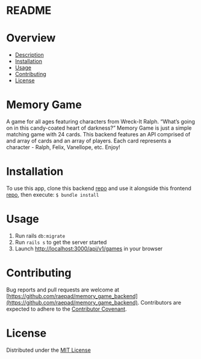 # README

# Overview
* [Description](https://github.com/raepad/memory_game_backend#memory-game)
* [Installation](https://github.com/raepad/memory_game_backend#installation)
* [Usage](https://github.com/raepad/memory_game_backend#usage)
* [Contributing](https://github.com/raepad/memory_game_backend#contributing)
* [License](https://github.com/raepad/memory_game_backend#license)

# Memory Game
A game for all ages featuring characters from Wreck-It Ralph. “What’s going on in this candy-coated heart of darkness?” Memory Game is just a simple matching game with 24 cards. This backend features an API comprised of and array of cards and an array of players. Each card represents a character - Ralph, Felix, Vanellope, etc. Enjoy!

# Installation
To use this app, clone this backend [repo](https://github.com/raepad/memory_game_backend) and use it alongside this frontend [repo](https://github.com/raepad/memory_game_frontend), then execute:
`$ bundle install`

# Usage
1. Run rails `db:migrate`
2. Run `rails s` to get the server started
3. Launch [http://localhost:3000/api/v1/games](http://localhost:3000/api/v1/games) in your browser

# Contributing
Bug reports and pull requests are welcome at [https://github.com/raepad/memory_game_backend](https://github.com/raepad/memory_game_backend). Contributors are expected to adhere to the [Contributor Covenant](https://www.contributor-covenant.org/).

# License
Distributed under the [MIT License](https://opensource.org/licenses/MIT)

